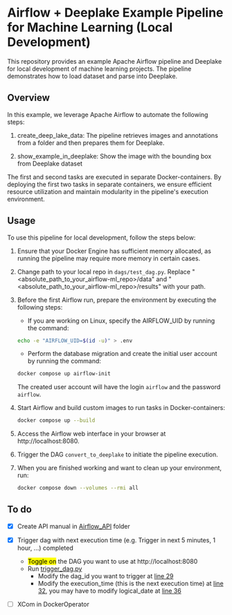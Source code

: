 # Airflow + Deeplake Example Pipeline for Machine Learning (Local Development)

This repository provides an example Apache Airflow pipeline and Deeplake for local development of machine learning projects. The pipeline demonstrates how to load dataset and parse into Deeplake.

## Overview
In this example, we leverage Apache Airflow to automate the following steps:

1. create_deep_lake_data: The pipeline retrieves images and annotations from a folder and then prepares them for Deeplake.

2. show_example_in_deeplake: Show the image with the bounding box from Deeplake dataset

The first and second tasks are executed in separate Docker-containers. By deploying the first two tasks in separate containers, we ensure efficient resource utilization and maintain modularity in the pipeline's execution environment. 

## Usage
To use this pipeline for local development, follow the steps below:

1. Ensure that your Docker Engine has sufficient memory allocated, as running the pipeline may require more memory in certain cases.

2. Сhange path to your local repo in `dags/test_dag.py`. Replace "<absolute_path_to_your_airflow-ml_repo>/data" and "<absolute_path_to_your_airflow-ml_repo>/results" with your path.

3. Before the first Airflow run, prepare the environment by executing the following steps:

    - If you are working on Linux, specify the AIRFLOW_UID by running the command:

    ```bash
    echo -e "AIRFLOW_UID=$(id -u)" > .env
    ```
    - Perform the database migration and create the initial user account by running the command:

    ```bash
    docker compose up airflow-init
    ```
    The created user account will have the login `airflow` and the password `airflow`.

4. Start Airflow and build custom images to run tasks in Docker-containers:

    ```bash
    docker compose up --build
    ```

5. Access the Airflow web interface in your browser at http://localhost:8080.

6. Trigger the DAG `convert_to_deeplake` to initiate the pipeline execution.

7. When you are finished working and want to clean up your environment, run:

    ```bash
    docker compose down --volumes --rmi all
    ```
    
## To do
- [x] Create API manual in [Airflow_API](Airflow_API) folder
- [x] Trigger dag with next execution time (e.g. Trigger in next 5 minutes, 1 hour, ...) completed
    - <mark>Toggle on</mark> the DAG you want to use at http://localhost:8080
    - Run [trigger_dag.py](Airflow_API/trigger_dag.py)
        - Modify the dag_id you want to trigger at [line 29](https://github.com/TianHuijun/airflow-deeplake-ml/blob/test_img/Airflow_API/trigger_dag.py#L29)
        - Modify the execution_time (this is the next execution time) at [line 32](https://github.com/TianHuijun/airflow-deeplake-ml/blob/test_img/Airflow_API/trigger_dag.py#L32), you may have to modify logical_date at [line 36](https://github.com/TianHuijun/airflow-deeplake-ml/blob/test_img/Airflow_API/trigger_dag.py#L36)
- [ ] XCom in DockerOperator

